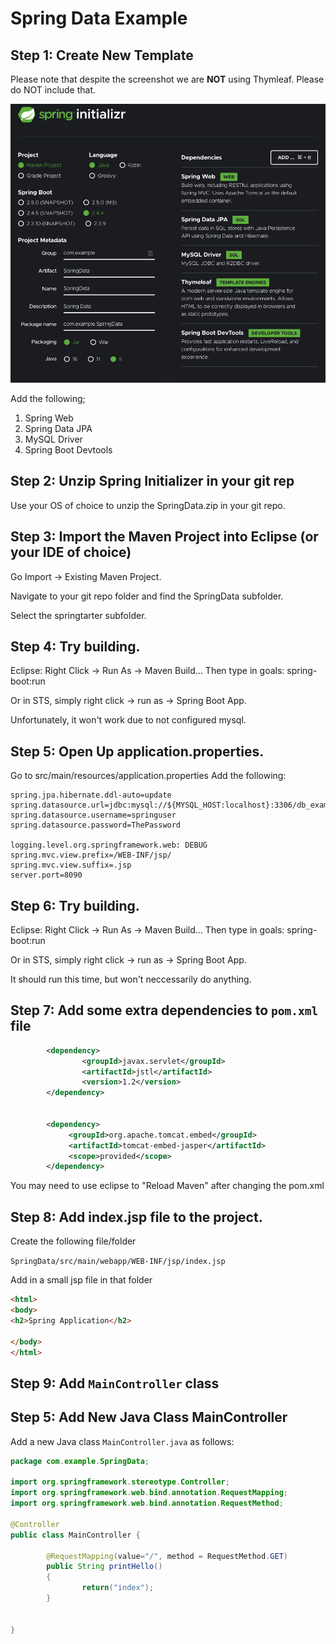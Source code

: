 # Spring Data Example

## Step 1:  Create New Template

Please note that despite the screenshot we are **NOT** using Thymleaf. Please do NOT include that.

![](../images/SpringData-Intializer.png)

Add the following;
1. Spring Web
2. Spring Data JPA
3. MySQL Driver
4. Spring Boot Devtools



## Step 2: Unzip Spring Initializer in your git rep

Use your OS of choice to unzip the SpringData.zip in your git repo.


## Step 3: Import the Maven Project into Eclipse (or your IDE of choice)

Go Import -> Existing Maven Project.

Navigate to your git repo folder and find the SpringData subfolder.

Select the springtarter subfolder.


## Step 4: Try building.


Eclipse: Right Click -> Run As -> Maven Build...  Then type in goals: spring-boot:run

Or in STS, simply right click -> run as -> Spring Boot App.

Unfortunately, it won't work due to not configured mysql.

## Step 5: Open Up application.properties.

Go to src/main/resources/application.properties
Add the following:

```text
spring.jpa.hibernate.ddl-auto=update
spring.datasource.url=jdbc:mysql://${MYSQL_HOST:localhost}:3306/db_example
spring.datasource.username=springuser
spring.datasource.password=ThePassword

logging.level.org.springframework.web: DEBUG
spring.mvc.view.prefix=/WEB-INF/jsp/
spring.mvc.view.suffix=.jsp
server.port=8090
```

## Step 6: Try building.


Eclipse: Right Click -> Run As -> Maven Build...  Then type in goals: spring-boot:run

Or in STS, simply right click -> run as -> Spring Boot App.

It should run this time, but won't neccessarily do anything.




## Step 7: Add some extra dependencies to `pom.xml` file

```xml
        <dependency>
                <groupId>javax.servlet</groupId>
                <artifactId>jstl</artifactId>
                <version>1.2</version>
        </dependency>


        <dependency>
             <groupId>org.apache.tomcat.embed</groupId>
             <artifactId>tomcat-embed-jasper</artifactId>
             <scope>provided</scope>
        </dependency>

````

You may need to use eclipse to "Reload Maven" after changing the pom.xml


## Step 8: Add index.jsp file to the project.

Create the following file/folder

`SpringData/src/main/webapp/WEB-INF/jsp/index.jsp`

Add in a small jsp file in that folder

```html
<html>
<body>
<h2>Spring Application</h2>

</body>
</html>

```

## Step 9: Add `MainController` class



## Step 5: Add New Java Class MainController

Add a new Java class `MainController.java` as follows:

```java
package com.example.SpringData;

import org.springframework.stereotype.Controller;
import org.springframework.web.bind.annotation.RequestMapping;
import org.springframework.web.bind.annotation.RequestMethod;

@Controller
public class MainController {

        @RequestMapping(value="/", method = RequestMethod.GET)
        public String printHello()
        {
                return("index");
        }


}
```




